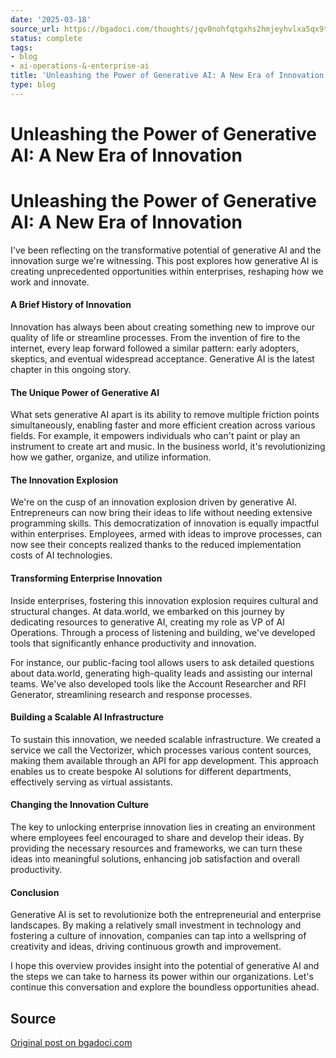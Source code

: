 ```yaml
---
date: '2025-03-18'
source_url: https://bgadoci.com/thoughts/jqv0nohfqtgxhs2hmjeyhvlxa5qx9t
status: complete
tags:
- blog
- ai-operations-&-enterprise-ai
title: 'Unleashing the Power of Generative AI: A New Era of Innovation'
type: blog
---
```


# Unleashing the Power of Generative AI: A New Era of Innovation

# Unleashing the Power of Generative AI: A New Era of Innovation

I've been reflecting on the transformative potential of generative AI and the innovation surge we're witnessing. This post explores how generative AI is creating unprecedented opportunities within enterprises, reshaping how we work and innovate.

#### A Brief History of Innovation

Innovation has always been about creating something new to improve our quality of life or streamline processes. From the invention of fire to the internet, every leap forward followed a similar pattern: early adopters, skeptics, and eventual widespread acceptance. Generative AI is the latest chapter in this ongoing story.

#### The Unique Power of Generative AI

What sets generative AI apart is its ability to remove multiple friction points simultaneously, enabling faster and more efficient creation across various fields. For example, it empowers individuals who can't paint or play an instrument to create art and music. In the business world, it's revolutionizing how we gather, organize, and utilize information.

#### The Innovation Explosion

We're on the cusp of an innovation explosion driven by generative AI. Entrepreneurs can now bring their ideas to life without needing extensive programming skills. This democratization of innovation is equally impactful within enterprises. Employees, armed with ideas to improve processes, can now see their concepts realized thanks to the reduced implementation costs of AI technologies.

#### Transforming Enterprise Innovation

Inside enterprises, fostering this innovation explosion requires cultural and structural changes. At data.world, we embarked on this journey by dedicating resources to generative AI, creating my role as VP of AI Operations. Through a process of listening and building, we've developed tools that significantly enhance productivity and innovation.

For instance, our public-facing tool allows users to ask detailed questions about data.world, generating high-quality leads and assisting our internal teams. We've also developed tools like the Account Researcher and RFI Generator, streamlining research and response processes.

#### Building a Scalable AI Infrastructure

To sustain this innovation, we needed scalable infrastructure. We created a service we call the Vectorizer, which processes various content sources, making them available through an API for app development. This approach enables us to create bespoke AI solutions for different departments, effectively serving as virtual assistants.

#### Changing the Innovation Culture

The key to unlocking enterprise innovation lies in creating an environment where employees feel encouraged to share and develop their ideas. By providing the necessary resources and frameworks, we can turn these ideas into meaningful solutions, enhancing job satisfaction and overall productivity.

#### Conclusion

Generative AI is set to revolutionize both the entrepreneurial and enterprise landscapes. By making a relatively small investment in technology and fostering a culture of innovation, companies can tap into a wellspring of creativity and ideas, driving continuous growth and improvement.

I hope this overview provides insight into the potential of generative AI and the steps we can take to harness its power within our organizations. Let's continue this conversation and explore the boundless opportunities ahead.



## Source
[Original post on bgadoci.com](https://bgadoci.com/thoughts/jqv0nohfqtgxhs2hmjeyhvlxa5qx9t)